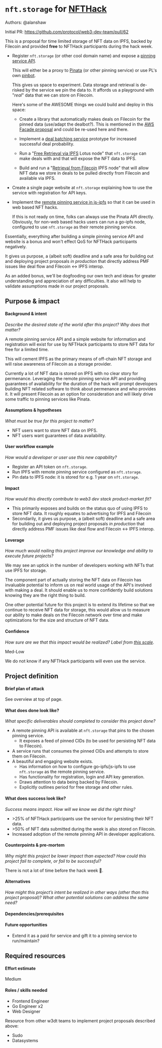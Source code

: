 # `nft.storage` for [NFTHack](https://nfthack.ethglobal.co/)

Authors: @alanshaw

Initial PR: https://github.com/protocol/web3-dev-team/pull/62

<!--
This template is for a proposal/brief/pitch for a significant project to be undertaken by a Web3 Dev project team.
The goal of project proposals is to help us decide which work to take on, which things are more valuable than other things.
-->
<!--
A proposal should contain enough detail for others to understand how this project contributes to our team’s mission of product-market fit
for our unified stack of protocols, what is included in scope of the project, where to get started if a project team were to take this on,
and any other information relevant for prioritizing this project against others.
It does not need to describe the work in much detail. Most technical design and planning would take place after a proposal is adopted.
Good project scope aims for ~3-5 engineers for 1-3 months (though feel free to suggest larger-scoped projects anyway). 
Projects do not include regular day-to-day maintenance and improvement work, e.g. on testing, tooling, validation, code clarity, refactors for future capability, etc.
-->
<!--
For ease of discussion in PRs, consider breaking lines after every sentence or long phrase.
-->

This is a proposal for time limited storage of NFT data on IPFS, backed by Filecoin and provided **free** to NFTHack participants during the hack week.

* Register `nft.storage` (or other cool domain name) and expose a [pinning service API](https://blog.ipfs.io/2021-02-19-go-ipfs-0-8-0/#remote-pinning-services).

    This will either be a proxy to [Pinata](https://pinata.cloud/) (or other pinning service) or use PL's own [pinbot](https://twitter.com/ipfspin).
    
    This gives us space to experiment. Data storage and retrieval is de-risked by the service we pin the data to. It affords us a playground with "_real_" data that we can store on Filecoin.

    Here's some of the AWESOME things we could build and deploy in this space:

    * Create a library that automatically makes deals on Filecoin for the pinned data (use/adapt the dealbot?). This is mentioned in the [AWS Facade proposal](https://github.com/protocol/web3-dev-team/pull/34) and could be re-used here and there.

    * Implement a [deal batching service](https://github.com/protocol/web3-dev-team/pull/60) prototype for increased successful deal probability.

    * Run a "[Free Retrieval via IPFS](https://github.com/protocol/web3-dev-team/pull/52) Lotus node" that `nft.storage` can make deals with and that will expose the NFT data to IPFS.

    * Build and run a "[Retrieval from Filecoin](https://github.com/protocol/web3-dev-team/pull/57) IPFS node" that will allow NFT data we store in deals to be pulled directly from Filecoin and available via IPFS.

* Create a single page website at `nft.storage` explaining how to use the service with registration for API keys.

* Implement the [remote pinning service in js-ipfs](https://github.com/protocol/web3-dev-team/pull/58) so that it can be used in web based NFT hacks.

    If this is not ready on time, folks can always use the Pinata API directly. Obviously, for non-web based hacks users can run a go-ipfs node, configured to use `nft.storage` as their remote pinning service.

Essentially, everything after building a simple pinning service API and website is a bonus and won't effect QoS for NFTHack participants negatively.

It gives us purpose, a (albeit soft) deadline and a safe area for building out and deploying project proposals _in production_ that directly address PMF issues like deal flow and Filecoin ↔️ IPFS interop.

As an added bonus, we'll be dogfooding our own tech and ideas for greater understanding and appreciation of any difficulties. It also will help to validate assumptions made in our project proposals.

## Purpose &amp; impact 
#### Background &amp; intent
_Describe the desired state of the world after this project? Why does that matter?_
<!--
Outline the status quo, including any relevant context on the problem you’re seeing that this project should solve. Wherever possible, include pains or problems that you’ve seen users experience to help motivate why solving this problem works towards top-line objectives. 
-->

A remote pinning service API and a simple website for information and registration will exist for use by NFTHack participants to store NFT data for free for a limited time.

This will cement IPFS as the primary means of off-chain NFT storage and will raise awareness of Filecoin as a storage provider.

Currently a lot of NFT data is stored on IPFS with no clear story for permenance. Leveraging the remote pinning service API and providing guarantees of availability for the duration of the hack will prompt developers building NFT related software to think about permenance and who provides it. It will present Filecoin as an option for consideration and will likely drive some traffic to pinning services like Pinata.

#### Assumptions &amp; hypotheses
_What must be true for this project to matter?_
<!--(bullet list)-->

* NFT users want to store NFT data on IPFS.
* NFT users want guarantees of data availability.

#### User workflow example
_How would a developer or user use this new capability?_
<!--(short paragraph)-->

* Register an API token on `nft.storage`.
* Run IPFS with remote pinning service configured as `nft.storage`.
* Pin data to IPFS node: it is stored for e.g. 1 year on `nft.storage`.

#### Impact
_How would this directly contribute to web3 dev stack product-market fit?_

<!--
Explain how this addresses known challenges or opportunities.
What awesome potential impact/outcomes/results will we see if we nail this project?
-->

* This primarily exposes and builds on the status quo of using IPFS to store NFT data. It roughly equates to advertising for IPFS and Filecoin
* Secondarily, it gives us purpose, a (albeit soft) deadline and a safe area for building out and deploying project proposals _in production_ that directly address PMF issues like deal flow and Filecoin ↔️ IPFS interop.

#### Leverage
_How much would nailing this project improve our knowledge and ability to execute future projects?_

<!--
Explain the opportunity or leverage point for our subsequent velocity/impact (e.g. by speeding up development, enabling more contributors, etc)
-->

We may see an uptick in the number of developers working with NFTs that use IPFS for storage.

The component part of actually storing the NFT data on Filecoin has invaluable potential to inform us on real world usage of the API's involved with making a deal. It should enable us to more confidently build solutions knowing they are the right thing to build.

One other potential future for this project is to extend its lifetime so that we continue to receive NFT data for storage, this would allow us to measure our ability to make deals on the Filecoin network over time and make optimizations for the size and structure of NFT data.

#### Confidence
_How sure are we that this impact would be realized? Label from [this scale](https://medium.com/@nimay/inside-product-introduction-to-feature-priority-using-ice-impact-confidence-ease-and-gist-5180434e5b15)_.

<!--Explain why this rating-->

Med-Low

We do not know if any NFTHack participants will even use the service.

## Project definition
#### Brief plan of attack

<!--Briefly describe the milestones/steps/work needed for this project-->

See overview at top of page.

#### What does done look like?
_What specific deliverables should completed to consider this project done?_

* A remote pinning API is available at `nft.storage` that pins to the chosen pinning service.
    * It exposes a feed of pinned CIDs (to be used for persisting NFT data to Filecoin).
* A service runs that consumes the pinned CIDs and attempts to store them on Filecoin.
* A beautiful and engaging website exists.
    * Has information on how to configure go-ipfs/js-ipfs to use `nft.storage` as the remote pinning service.
    * Has functionality for registration, login and API key generation.
    * Draws attention to data being backed by Filecoin.
    * Explicitly outlines period for free storage and other rules.

####  What does success look like?
_Success means impact. How will we know we did the right thing?_

<!--
Provide success criteria. These might include particular metrics, desired changes in the types of bug reports being filed, desired changes in qualitative user feedback (measured via surveys, etc), etc.
-->

* \>25% of NFTHack participants use the service for persisting their NFT data.
* \>50% of NFT data submitted during the week is also stored on Filecoin.
* Increased adoption of the remote pinning API in developer applications.

#### Counterpoints &amp; pre-mortem
_Why might this project be lower impact than expected? How could this project fail to complete, or fail to be successful?_

There is not a lot of time before the hack week 😬.

#### Alternatives
_How might this project’s intent be realized in other ways (other than this project proposal)? What other potential solutions can address the same need?_

#### Dependencies/prerequisites
<!--List any other projects that are dependencies/prerequisites for this project that is being pitched.-->

#### Future opportunities
<!--What future projects/opportunities could this project enable?-->

* Extend it as a paid for service and gift it to a pinning service to run/maintain?

## Required resources

#### Effort estimate
<!--T-shirt size rating of the size of the project. If the project might require external collaborators/teams, please note in the roles/skills section below). 
For a team of 3-5 people with the appropriate skills:
- Small, 1-2 weeks
- Medium, 3-5 weeks
- Large, 6-10 weeks
- XLarge, >10 weeks
Describe any choices and uncertainty in this scope estimate. (E.g. Uncertainty in the scope until design work is complete, low uncertainty in execution thereafter.)
-->

Medium

#### Roles / skills needed
<!--Describe the knowledge/skill-sets and team that are needed for this project (e.g. PM, docs, protocol or library expertise, design expertise, etc.). If this project could be externalized to the community or a team outside PL's direct employment, please note that here.-->

* Frontend Engineer
* Go Engineer x2
* Web Designer

Resource from other w3dt teams to implement project proposals described above:

* Sudo
* Datasystems
